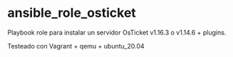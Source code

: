 # ansible_role_osticket

Playbook role para instalar un servidor OsTicket v1.16.3 o v1.14.6 + plugins.

Testeado con Vagrant + qemu + ubuntu_20.04
